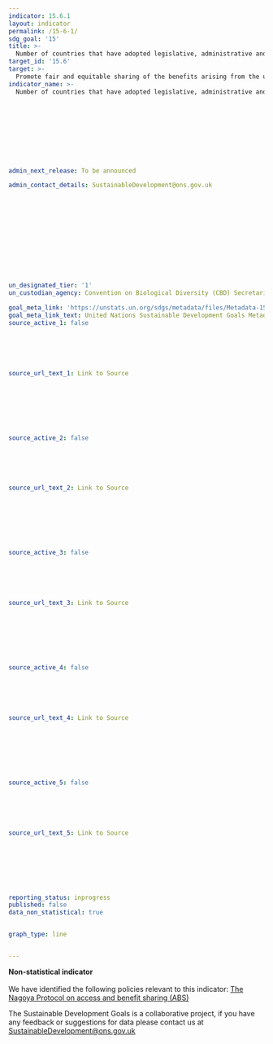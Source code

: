 ```yaml
---
indicator: 15.6.1
layout: indicator
permalink: /15-6-1/
sdg_goal: '15'
title: >-
  Number of countries that have adopted legislative, administrative and policy frameworks to ensure fair and equitable sharing of benefits
target_id: '15.6'
target: >-
  Promote fair and equitable sharing of the benefits arising from the utilization of genetic resources and promote appropriate access to such resources, as internationally agreed
indicator_name: >-
  Number of countries that have adopted legislative, administrative and policy frameworks to ensure fair and equitable sharing of benefits










admin_next_release: To be announced

admin_contact_details: SustainableDevelopment@ons.gov.uk













un_designated_tier: '1'
un_custodian_agency: Convention on Biological Diversity (CBD) Secretariat

goal_meta_link: 'https://unstats.un.org/sdgs/metadata/files/Metadata-15-06-01.pdf'
goal_meta_link_text: United Nations Sustainable Development Goals Metadata (PDF 215 KB)
source_active_1: false






source_url_text_1: Link to Source








source_active_2: false






source_url_text_2: Link to Source








source_active_3: false






source_url_text_3: Link to Source








source_active_4: false






source_url_text_4: Link to Source








source_active_5: false






source_url_text_5: Link to Source








reporting_status: inprogress
published: false
data_non_statistical: true


graph_type: line


---
```

**Non-statistical indicator**<br><br>We have identified the following policies relevant to this indicator: [The Nagoya Protocol on access and benefit sharing (ABS)](https://www.gov.uk/guidance/abs)

The Sustainable Development Goals is a collaborative project, if you have any feedback or suggestions for data please contact us at <SustainableDevelopment@ons.gov.uk>


